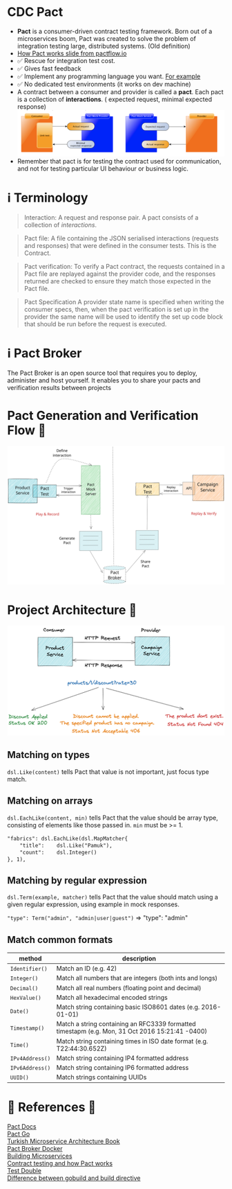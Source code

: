 # CDC Pact 

- **Pact** is a consumer-driven contract testing framework. Born out of a microservices boom, Pact was created to solve
  the problem of integration testing large, distributed systems.
  (Old definition)
- [How Pact works slide from pactflow.io](https://pactflow.io/how-pact-works/#slide-1)
- ✅ Rescue for integration test cost.
- ✅ Gives fast feedback
- ✅ Implement any programming language you want. [For example](https://docs.pact.io/implementation_guides/cli)
- ✅ No dedicated test environments (it works on dev machine)
- A contract between a consumer and provider is called a **pact**. Each pact is a collection of **interactions**. (
  expected request, minimal expected response)
  ![](images/pact.png)
- Remember that pact is for testing the contract used for communication, and not for testing particular UI behaviour or
  business logic.
  
# ℹ️ Terminology 

> Interaction: A request and response pair. A pact consists of a collection of _interactions_.

> Pact file: A file containing the JSON serialised interactions (requests and responses) that were defined in the 
consumer tests. This is the Contract.

> Pact verification: To verify a Pact contract, the requests contained in a Pact file are replayed against the provider 
code, and the responses returned are checked to ensure they match those expected in the Pact file.

> Pact Specification
A provider state name is specified when writing the consumer specs, then, when the pact verification is set up in the provider 
the same name will be used to identify the set up code block that should be run before the request is executed.

# ℹ️ Pact Broker
The Pact Broker is an open source tool that requires you to deploy, administer and host yourself.
It enables you to share your pacts and verification results between projects

# Pact Generation and Verification Flow 🚀

![](images/pact-arch.svg)

# Project Architecture 🚀

![](images/our-arch.png)

## Matching on types

`dsl.Like(content)` tells Pact that value is not important, just focus type match.

## Matching on arrays

`dsl.EachLike(content, min)` tells Pact that the value should be array type, consisting of elements like those passed
in. `min` must be >= 1.

```
"fabrics": dsl.EachLike(dsl.MapMatcher{
    "title":    dsl.Like("Pamuk"),
    "count":    dsl.Integer()
}, 1),
```

## Matching by regular expression

`dsl.Term(example, matcher)` tells Pact that the value should match using a given regular expression, using example in
mock responses.

`"type": Term("admin", "admin|user|guest")` => "type": "admin"

## Match common formats

| method          | description                                                                                     |
|-----------------|-------------------------------------------------------------------------------------------------|
| `Identifier()`  | Match an ID (e.g. 42)                                                                           |
| `Integer()`     | Match all numbers that are integers (both ints and longs)                                       |
| `Decimal()`     | Match all real numbers (floating point and decimal)                                             |
| `HexValue()`    | Match all hexadecimal encoded strings                                                           |
| `Date()`        | Match string containing basic ISO8601 dates (e.g. 2016-01-01)                                   |
| `Timestamp()`   | Match a string containing an RFC3339 formatted timestapm (e.g. Mon, 31 Oct 2016 15:21:41 -0400) |
| `Time()`        | Match string containing times in ISO date format (e.g. T22:44:30.652Z)                          |
| `IPv4Address()` | Match string containing IP4 formatted address                                                   |
| `IPv6Address()` | Match string containing IP6 formatted address                                                   |
| `UUID()`        | Match strings containing UUIDs                                                                  |

# 🤘 References 💪

[Pact Docs](https://docs.pact.io/)  
[Pact Go](https://github.com/pact-foundation/pact-go)    
[Turkish Microservice Architecture Book](https://github.com/suadev/turkish-microservice-architecture-book)    
[Pact Broker Docker](https://github.com/pact-foundation/pact-broker-docker)     
[Building Microservices](https://samnewman.io/books/)   
[Contract testing and how Pact works](https://www.youtube.com/watch?v=IetyhDr48RI)      
[Test Double](https://www.martinfowler.com/bliki/TestDouble.html)       
[Difference between gobuild and build directive](https://stackoverflow.com/questions/68360688/whats-the-difference-between-gobuild-and-build-directives)
